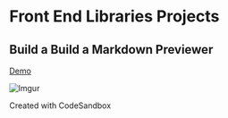 # Front End Libraries Projects

## Build a Build a Markdown Previewer

[Demo](https://csb-uqvjn-nb3rj0z8w.vercel.app/)

![Imgur](https://i.imgur.com/SWLPSj6.png)

Created with CodeSandbox
